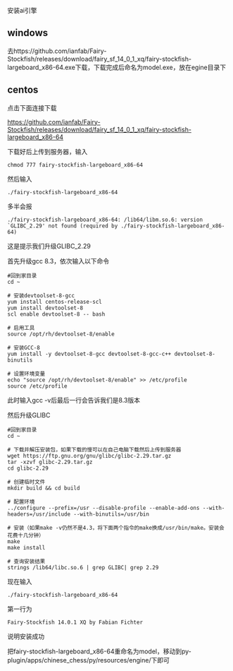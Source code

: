 安装ai引擎

## windows

去https://github.com/ianfab/Fairy-Stockfish/releases/download/fairy_sf_14_0_1_xq/fairy-stockfish-largeboard_x86-64.exe下载，下载完成后命名为model.exe，放在egine目录下

## centos

点击下面连接下载

https://github.com/ianfab/Fairy-Stockfish/releases/download/fairy_sf_14_0_1_xq/fairy-stockfish-largeboard_x86-64

下载好后上传到服务器，输入
```shell
chmod 777 fairy-stockfish-largeboard_x86-64
```

然后输入

```shell
./fairy-stockfish-largeboard_x86-64
```

多半会报

```shell
./fairy-stockfish-largeboard_x86-64: /lib64/libm.so.6: version `GLIBC_2.29' not found (required by ./fairy-stockfish-largeboard_x86-64)
```

这是提示我们升级GLIBC_2.29



首先升级gcc 8.3，依次输入以下命令

```shell
#回到家目录
cd ~

# 安装devtoolset-8-gcc
yum install centos-release-scl
yum install devtoolset-8
scl enable devtoolset-8 -- bash

# 启用工具
source /opt/rh/devtoolset-8/enable 

# 安装GCC-8
yum install -y devtoolset-8-gcc devtoolset-8-gcc-c++ devtoolset-8-binutils

# 设置环境变量
echo "source /opt/rh/devtoolset-8/enable" >> /etc/profile
source /etc/profile
```

此时输入gcc -v后最后一行会告诉我们是8.3版本



然后升级GLIBC

```shell
#回到家目录
cd ~

# 下载并解压安装包，如果下载的慢可以在自己电脑下载然后上传到服务器
wget https://ftp.gnu.org/gnu/glibc/glibc-2.29.tar.gz
tar -xzvf glibc-2.29.tar.gz
cd glibc-2.29

# 创建临时文件
mkdir build && cd build

# 配置环境 
../configure --prefix=/usr --disable-profile --enable-add-ons --with-headers=/usr/include --with-binutils=/usr/bin

# 安装（如果make -v仍然不是4.3，将下面两个指令的make换成/usr/bin/make。安装会花费十几分钟）
make
make install

# 查询安装结果
strings /lib64/libc.so.6 | grep GLIBC| grep 2.29
```

现在输入

```shell
./fairy-stockfish-largeboard_x86-64
```

第一行为

```shell
Fairy-Stockfish 14.0.1 XQ by Fabian Fichter
```

说明安装成功



把fairy-stockfish-largeboard_x86-64重命名为model，移动到py-plugin/apps/chinese_chess/py/resources/engine/下即可


